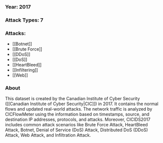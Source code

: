### Year: 2017
### Attack Types: 7
### Attacks:
 - [[Botnet]]
 - [[Brute Force]]
 - [[DDoS]]
 - [[DoS]]
 - [[HeartBleed]]
 - [[Infiltering]]
 - [[Web]]
### About
This dataset is created by the Canadian Institute of Cyber Security ([[Canadian Institute of Cyber Security|CIC]]) in 2017.
It contains the normal flows and updated real-world attacks. The network traffic is analyzed by CICFlowMeter using the information based on timestamps, source, and destination IP addresses, protocols, and attacks.
Moreover, CICIDS2017 includes common attack scenarios like Brute Force Attack, HeartBleed Attack, Botnet, Denial of Service (DoS) Attack, Distributed DoS (DDoS) Attack, Web Attack, and Infiltration Attack.
